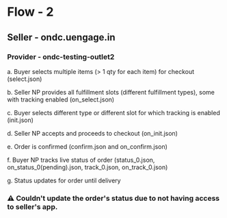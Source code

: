 # Flow - 2
## Seller - ondc.uengage.in
### Provider - ondc-testing-outlet2

a. Buyer selects multiple items (> 1 qty for each item) for checkout (select.json)

b. Seller NP provides all fulfillment slots (different fulfillment types), some with tracking enabled (on_select.json)

c. Buyer selects different type or different slot for which tracking is enabled (init.json)

d. Seller NP accepts and proceeds to checkout (on_init.json)

e. Order is confirmed (confirm.json and on_confirm.json)

f. Buyer NP tracks live status of order (status_0.json, on_status_0(pending).json, track_0.json, on_track_0.json)

g. Status updates for order until delivery

### ⚠️ Couldn't update the order's status due to not having access to seller's app.